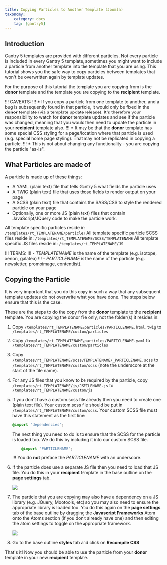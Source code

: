 ```yaml
---
title: Copying Particles to Another Template (Joomla)
taxonomy:
    category: docs
    tag: [gantry5]
---
```


## Introduction

Gantry 5 templates are provided with different particles. Not every particle is included in every Gantry 5 template, sometimes you might want to include a particle from another template into the template that you are using. This tutorial shows you the safe way to copy particles between templates that won't be overwritten again by template updates.

For the purpose of this tutorial the template you are copying from is the **donor** template and the template you are copying to the **recipient** template.

!!! CAVEATS: 
!!! * If you copy a particle from one template to another, and a bug is subsequently found in that particle, it would only be fixed in the **donor** template (via a template update release). It's therefore your responsibility to watch for **donor** template updates and see if the particle was changed, meaning that you would then need to update the particle in your **recipient** template also.
!!! * It may be that the **donor** template has some special CSS styling for a page/location where that particle is used (e.g. special home page styling). That may not be replicated in copying a particle.
!!! * This is not about changing any functionality - you are copying the particle "as-is".

## What Particles are made of

A particle is made up of these things:

* A YAML (plain text) file that tells Gantry 5 what fields the particle uses
* A TWIG (plain text) file that uses those fields to render output on your page
* A SCSS (plain text) file that contains the SASS/CSS to style the rendered particle on your page
* Optionally, one or more JS (plain text) files that contain JavaScript/JQuery code to make the particle work.

All template specific particles reside in: `/templates/rt_TEMPLATENAME/particles`
All template specific particle SCSS files reside in: `/templates/rt_TEMPLATENAME/SCSS/TEMPLATENAME`
All template specific JS files reside in: `/templates/rt_TEMPLATENAME/JS`

!!! TERMS:
!!! - *TEMPLATENAME* is the name of the template (e.g. isotope, xenon, galatea)
!!! - *PARTICLENAME* is the name of the particle (e.g. newsletter, promoimage, contentlist).

## Copying the Particle

It is very important that you do this copy in such a way that any subsequent template updates do not overwrite what you have done. The steps below ensure that this is the case.

These are the steps to do the copy from the **donor** template to the **recipient** template. You are copying the donor file only, not the folder(s) it resides in:

1. Copy `/templates/rt_TEMPLATENAME/particles/PARTICLENAME.html.twig` to `/templates/rt_TEMPLATENAME/custom/particles`

2. Copy `/templates/rt_TEMPLATENAME/particles/PARTICLENAME.yaml` to `/templates/rt_TEMPLATENAME/custom/particles`

3. Copy `/templates/rt_TEMPLATENAME/scss/TEMPLATENAME/_PARTICLENAME.scss` to `/templates/rt_TEMPLATENAME/custom/scss` (note the underscore at the start of the file name).

4. For any JS files that you know to be required by the particle, copy `/templates/rt_TEMPLATENAME/js/JSFILENAME.js` to `/templates/rt_TEMPLATENAME/custom/js`

5. If you don't have a custom.scss file already then you need to create one (plain text file). Your custom.scss file should be put in `/templates/rt_TEMPLATENAME/custom/scss`. Your custom SCSS file must have this statement as the first line:

    ```css
    @import "dependencies";
    ```

    The next thing you need to do is to ensure that the SCSS for the particle is loaded too. We do this by including it into our custom SCSS file.

    ```css
        @import "PARTICLENAME";
    ```

    !!! You do **not** preface the *PARTICLENAME* with an underscore.

6. If the particle does use a separate JS file then you need to load that JS file. You do this in your **recipient** template in the base outline on the **page settings** tab.

    ![](copy-particle_1.png)

7. The particle that you are copying may also have a dependency on a JS library (e.g. JQuery, Mootools, etc) so you may also need to ensure the appropriate library is loaded too. You do this again on the **page settings** tab of the base outline by dragging the **Javascript Frameworks** Atom onto the Atoms section (if you don't already have one) and then editing the atom settings to toggle on the appropriate framework.

    ![](copy-particle_2.png)

8. Go to the base outline **styles** tab and click on **Recompile CSS**

That's it! Now you should be able to use the particle from your **donor** template in your new **recipient** template.
